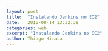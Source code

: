 ```yaml
---
layout: post
title:  "Instalando Jenkins no EC2"
date:   2015-08-14 13:32:38
categories: web
excerpt: "Instalando Jenkins no EC2"
author: Thiago Hirata
---
```

